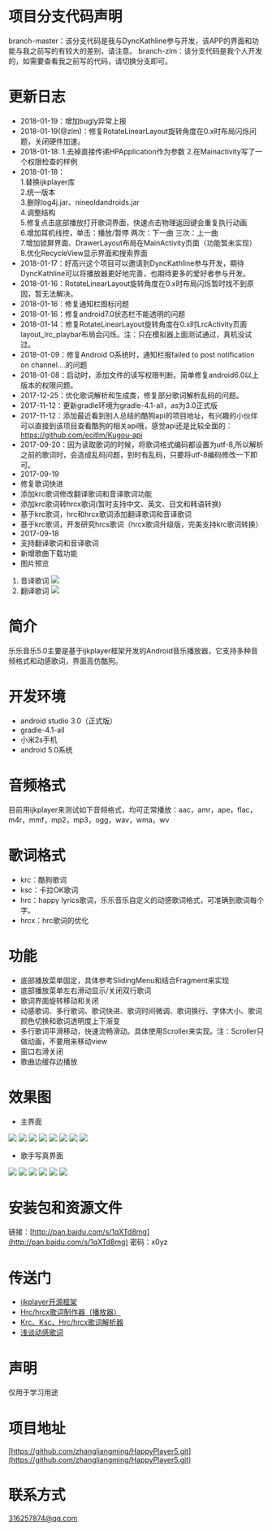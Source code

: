 # 项目分支代码声明 #
branch-master：该分支代码是我与DyncKathline参与开发，该APP的界面和功能与我之前写的有较大的差别，请注意。
branch-zlm：该分支代码是我个人开发的，如需要查看我之前写的代码，请切换分支即可。

# 更新日志 #
- 2018-01-19：增加bugly异常上报  
- 2018-01-19(@zlm)：修复RotateLinearLayout旋转角度在0.x时布局闪烁问题，关闭硬件加速。
- 2018-01-18:
1.去掉直接传递HPApplication作为参数
2.在Mainactivity写了一个权限检查的样例
- 2018-01-18：  
1.替换ijkplayer库  
2.统一版本  
3.删除log4j.jar、nineoldandroids.jar  
4.调整结构  
5.修复点击底部播放打开歌词界面，快速点击物理返回键会重复执行动画  
6.增加耳机线控，单击：播放/暂停 两次：下一曲 三次：上一曲  
7.增加锁屏界面、DrawerLayout布局在MainActivity页面（功能暂未实现）  
8.优化RecycleView显示界面和搜索界面  
- 2018-01-17：好高兴这个项目可以邀请到DyncKathline参与开发，期待DyncKathline可以将播放器更好地完善，也期待更多的爱好者参与开发。
- 2018-01-16：RotateLinearLayout旋转角度在0.x时布局闪烁暂时找不到原因，暂无法解决。
- 2018-01-16：修复通知栏图标问题
- 2018-01-16：修复android7.0状态栏不能透明的问题
- 2018-01-14：修复RotateLinearLayout旋转角度在0.x时LrcActivity页面layout_lrc_playbar布局会闪烁。注：只在模拟器上面测试通过，真机没试过。
- 2018-01-09：修复Android O系统时，通知栏报failed to post notification on channel....的问题
- 2018-01-08：启动时，添加文件的读写权限判断。简单修复android6.0以上版本的权限问题。
- 2017-12-25：优化歌词解析和生成类，修复部分歌词解析乱码的问题。
- 2017-11-12：更新gradle环境为gradle-4.1-all，as为3.0正式版
- 2017-11-12：添加最近看到别人总结的酷狗api的项目地址，有兴趣的小伙伴可以直接到该项目查看酷狗的相关api哦，感觉api还是比较全面的：https://github.com/ecitlm/Kugou-api
- 2017-09-20：因为读取歌词的时候，将歌词格式编码都设置为utf-8,所以解析之前的歌词时，会造成乱码问题，到时有乱码，只要将utf-8编码修改一下即可。
- 2017-09-19
- 修复歌词快进
- 添加krc歌词修改翻译歌词和音译歌词功能
- 添加krc歌词转hrcx歌词(暂时支持中文、英文、日文和韩语转换)
- 基于krc歌词，hrc和hrcx歌词添加翻译歌词和音译歌词
- 基于krc歌词，开发研究hrcs歌词（hrcx歌词升级版，完美支持krc歌词转换）
- 2017-09-18
- 支持翻译歌词和音译歌词
- 新增歌曲下载功能
- 图片预览
1. 音译歌词
![](https://i.imgur.com/WPaPfRT.jpg)
2. 翻译歌词
![](https://i.imgur.com/mw7myD8.jpg)

# 简介 #
乐乐音乐5.0主要是基于ijkplayer框架开发的Android音乐播放器，它支持多种音频格式和动感歌词，界面高仿酷狗。

# 开发环境 #
- android studio 3.0（正式版）
- gradle-4.1-all
- 小米2s手机
- android 5.0系统

# 音频格式 #
目前用ijkplayer来测试如下音频格式，均可正常播放：aac，amr，ape，flac，m4r，mmf，mp2，mp3，ogg，wav，wma，wv

# 歌词格式 #
- krc：酷狗歌词
- ksc：卡拉OK歌词
- hrc：happy lyrics歌词，乐乐音乐自定义的动感歌词格式，可准确到歌词每个字。
- hrcx：hrc歌词的优化

# 功能 #
- 底部播放菜单固定，具体参考SlidingMenu和结合Fragment来实现
- 底部播放菜单左右滑动显示/关闭双行歌词
- 歌词界面旋转移动和关闭
- 动感歌词、多行歌词、歌词快进、歌词时间微调、歌词换行、字体大小、歌词颜色切换和歌词透明度上下渐变 
- 多行歌词平滑移动，快速流畅滑动。具体使用Scroller来实现。注：Scroller只做动画，不要用来移动view
- 窗口右滑关闭
- 歌曲边缓存边播放

# 效果图 #
- 主界面

![](https://i.imgur.com/BeTErXg.png)
![](https://i.imgur.com/RC79uMU.png)
![](https://i.imgur.com/vFU57au.png)
![](https://i.imgur.com/t4Lq4J0.png)
![](https://i.imgur.com/W33afTx.png)
![](https://i.imgur.com/U2AdVMC.png)
![](https://i.imgur.com/Y3pUvMQ.png)
![](https://i.imgur.com/TFaCRc3.png)

- 歌手写真界面

![](https://i.imgur.com/NjdUuEp.png)
![](https://i.imgur.com/YjVxcnR.png)
![](https://i.imgur.com/p1Emexh.png)
![](https://i.imgur.com/FL7OiCq.png)
![](https://i.imgur.com/cFqiFf7.png)
![](https://i.imgur.com/CZtMA6F.png)


# 安装包和资源文件 #
链接：[http://pan.baidu.com/s/1qXTd8mg](http://pan.baidu.com/s/1qXTd8mg) 密码：x0yz

# 传送门 #

- [ijkplayer开源框架](https://github.com/Bilibili/ijkplayer "ijkplayer开源框架")
- [Hrc/hrcx歌词制作器（播放器）](https://github.com/zhangliangming/HappyPlayer-PC.git "Hrc/Hrcx歌词制作器（播放器）")
- [Krc、Ksc、Hrc/hrcx歌词解析器](https://github.com/zhangliangming/LyricsAnalyze.git "krc、ksc、hrc/hrcx歌词解析器")
- [浅谈动感歌词](http://zhangliangming.github.io/ "浅谈动感歌词")

# 声明 #
仅用于学习用途

# 项目地址 #
[https://github.com/zhangliangming/HappyPlayer5.git](https://github.com/zhangliangming/HappyPlayer5.git)

# 联系方式 #
316257874@qq.com
